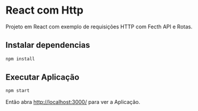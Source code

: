 # React com Http

Projeto em React com exemplo de requisições HTTP com Fecth API e Rotas.

## Instalar dependencias

```sh
npm install
```

## Executar Aplicação

```sh
npm start
```

Então abra [http://localhost:3000/](http://localhost:3000/) para ver a Aplicação.
